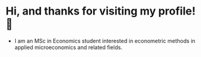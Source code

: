 # Hi, and thanks for visiting my profile! 👋
 - I am an MSc in Economics student interested in econometric methods in applied microeconomics and related fields.

 

 






